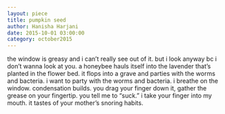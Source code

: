 ```yaml
---
layout: piece
title: pumpkin seed
author: Hanisha Harjani
date: 2015-10-01 03:00:00
category: october2015
---
```

the window is greasy and i can’t really see out of it. but i look anyway bc i don’t wanna look at you. a honeybee hauls itself into the lavender that’s planted in the flower bed. it flops into a grave and parties with the worms and bacteria. i want to party with the worms and bacteria. i breathe on the window. condensation builds. you drag your finger down it, gather the grease on your fingertip. you tell me to “suck.” i take your finger into my mouth. it tastes of your mother’s snoring habits.